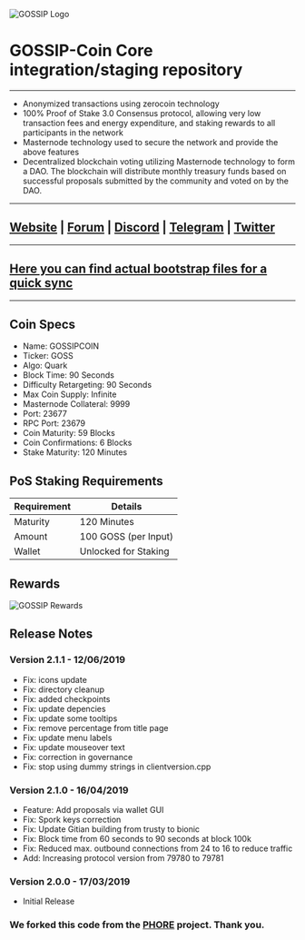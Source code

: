 ![GOSSIP Logo](https://gossipcoin.net/images/gossip_570x250-compressor.png)

# GOSSIP-Coin Core integration/staging repository
***

- Anonymized transactions using zerocoin technology
- 100% Proof of Stake 3.0 Consensus protocol, allowing very low transaction fees and energy expenditure, and staking rewards to all participants in the network
- Masternode technology used to secure the network and provide the above features
- Decentralized blockchain voting utilizing Masternode technology to form a DAO. The blockchain will distribute monthly treasury funds based on successful proposals submitted by the community and voted on by the DAO.

***
## [Website](https://gossipcoin.net) | [Forum](https://blockchaintalk.pro) | [Discord](https://discord.gg/54vDcgX) | [Telegram](https://t.me/gossipcoin) | [Twitter](https://twitter.com/gossip_core)

***
## [Here you can find actual bootstrap files for a quick sync](https://bootstrap.gossipcoin.net)

***

## Coin Specs

* Name: GOSSIPCOIN
* Ticker: GOSS
* Algo: Quark
* Block Time: 90 Seconds
* Difficulty Retargeting: 90 Seconds
* Max Coin Supply: Infinite
* Masternode Collateral: 9999
* Port: 23677
* RPC Port: 23679
* Coin Maturity: 59 Blocks
* Coin Confirmations: 6 Blocks
* Stake Maturity: 120 Minutes

## PoS Staking Requirements

| Requirement   | Details              |
|---------------|----------------------|
| Maturity      | 120 Minutes          |
| Amount        | 100 GOSS (per Input) |
| Wallet        | Unlocked for Staking |

## Rewards

![GOSSIP Rewards](https://i.imgur.com/H3PYdFU.png)

## Release Notes

### Version 2.1.1 - 12/06/2019

* Fix: icons update
* Fix: directory cleanup
* Fix: added checkpoints
* Fix: update depencies
* Fix: update some tooltips
* Fix: remove percentage from title page
* Fix: update menu labels
* Fix: update mouseover text
* Fix: correction in governance
* Fix: stop using dummy strings in clientversion.cpp

### Version 2.1.0 - 16/04/2019

* Feature: Add proposals via wallet GUI
* Fix: Spork keys correction
* Fix: Update Gitian building from trusty to bionic
* Fix: Block time from 60 seconds to 90 seconds at block 100k
* Fix: Reduced max. outbound connections from 24 to 16 to reduce traffic
* Add: Increasing protocol version from 79780 to 79781

### Version 2.0.0 - 17/03/2019

* Initial Release

### We forked this code from the [PHORE](https://phore.io/) project. Thank you.

